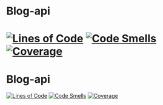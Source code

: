 # Blog-api
[![Lines of Code](https://sonarcloud.io/api/project_badges/measure?project=brandonrng_blog-api&metric=ncloc)](https://sonarcloud.io/summary/new_code?id=brandonrng_blog-api)
[![Code Smells](https://sonarcloud.io/api/project_badges/measure?project=brandonrng_blog-api&metric=code_smells)](https://sonarcloud.io/summary/new_code?id=brandonrng_blog-api)
[![Coverage](https://sonarcloud.io/api/project_badges/measure?project=brandonrng_blog-api&metric=coverage)](https://sonarcloud.io/summary/new_code?id=brandonrng_blog-api)
=======
# Blog-api
[![Lines of Code](https://sonarcloud.io/api/project_badges/measure?project=brandonrng_blog-api&metric=ncloc)](https://sonarcloud.io/summary/new_code?id=brandonrng_blog-api)
[![Code Smells](https://sonarcloud.io/api/project_badges/measure?project=brandonrng_blog-api&metric=code_smells)](https://sonarcloud.io/summary/new_code?id=brandonrng_blog-api)
[![Coverage](https://sonarcloud.io/api/project_badges/measure?project=brandonrng_blog-api&metric=coverage)](https://sonarcloud.io/summary/new_code?id=brandonrng_blog-api)
